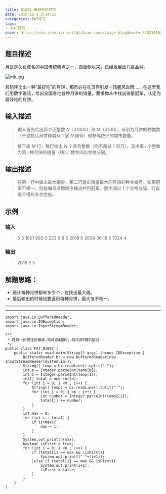 ```yaml
---
title: B1092-最好吃的月饼
date: 2019-12-3 3:34:12 
categories: PAT练习
tags: 
- 未AC题目
cover: https://cdn.jsdelivr.net/gh/Azao-saya/image-blog@master/20210102/5.id=75992949.67ub5prkgnc0.png
---
```


## 题目描述 <!--more-->

月饼是久负盛名的中国传统糕点之一，自唐朝以来，已经发展出几百品种。

![mk.jpg](https://images.ptausercontent.com/fcb325a0-7090-4bf4-acb0-d4d7ea832f27.jpg)

若想评比出一种“最好吃”的月饼，那势必在吃货界引发一场腥风血雨…… 在这里我们用数字说话，给出全国各地各种月饼的销量，要求你从中找出销量冠军，认定为最好吃的月饼。

## 输入描述

>  输入首先给出两个正整数 *N*（≤1000）和 *M*（≤100），分别为月饼的种类数（于是默认月饼种类从 1 到 *N* 编号）和参与统计的城市数量。
>
>  接下来 *M* 行，每行给出 *N* 个非负整数（均不超过 1 百万），其中第 *i* 个整数为第 *i* 种月饼的销量（块）。数字间以空格分隔。

## 输出描述

>    在第一行中输出最大销量，第二行输出销量最大的月饼的种类编号。如果冠军不唯一，则按编号递增顺序输出并列冠军。数字间以 1 个空格分隔，行首尾不得有多余空格。 

## 示例

### 输入

> 5 3
> 1001 992 0 233 6
> 8 0 2018 0 2008
> 36 18 0 1024 4

### 输出

> 2018
> 3 5

## 解题思路：

- 统计每种月饼都有多少个，在找出最大值。
- 最后输出的时候也要遍历每种月饼，最大值不唯一。

---

---



```
import java.io.BufferedReader;
import java.io.IOException;
import java.io.InputStreamReader;

/**
 * 题目一如既往的难读,测试点4超时，测试点5随机能过
 */
public class PAT_B1092 {
    public static void main(String[] args) throws IOException {
        BufferedReader br = new BufferedReader(new InputStreamReader(System.in));
        String[] temp = br.readLine().split(" ");
        int n = Integer.parseInt(temp[0]);
        int m = Integer.parseInt(temp[1]);
        int[] total = new int[n];
        for (int i = 0; i <m ; i++) {
            String[] temp2 = br.readLine().split(" ");
            for (int j = 0; j <n ; j++) {
                int number = Integer.parseInt(temp2[j]);
                total[j] += number;
            }
        }
        int max = 0;
        for (int i : total) {
            if (i>max){
                max = i;
            }
        }
        System.out.println(max);
        boolean isFirst = true;
        for (int i = 0; i <n ; i++) {
            if (total[i] == max && !isFirst){
                System.out.printf(" "+(i+1));
            }else if (total[i] == max && isFirst){
                System.out.print(i+1);
                isFirst = false;
            }
        }
    }
}
```

